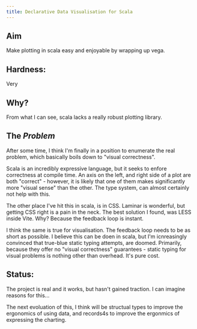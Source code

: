 ```yaml
---
title: Declarative Data Visualisation for Scala
---
```


## Aim
Make plotting in scala easy and enjoyable by wrapping up vega.

## Hardness:
Very

## Why?
From what I can see, scala lacks a really robust plotting library.

## The _Problem_
After some time, I think I'm finally in a position to enumerate the real problem, which basically boils down to "visual correctness".

Scala is an incredibly expressive language, but it seeks to enfore correctness at compile time. An axis on the left, and right side of a plot are both "correct" - however, it is likely that one of them makes significantly more "visual sense" than the other. The type system, can almost certainly not help with this.

The other place I've hit this in scala, is in CSS. Laminar is wonderful, but getting CSS right is a pain in the neck. The best solution I found, was LESS inside Vite. Why? Because the feedback loop is instant.

I think the same is true for visualisation. The feedback loop needs to be as short as possible. I believe this can be doen in scala, but I'm icnreasingly convinced that true-blue static typing attempts, are doomed. Primarily, because they offer no "visual correctness" guarantees - static typing for visual problems is nothing other than overhead. It's pure cost.

## Status:
The project is real and it works, but hasn't gained traction. I can imagine reasons for this...

The next evoluation of this, I think will be structual types to improve the ergonomics of using data, and records4s to improve the ergonmics of expressing the charting.
